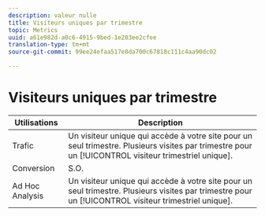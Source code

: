 ```yaml
---
description: valeur nulle
title: Visiteurs uniques par trimestre
topic: Metrics
uuid: a61e982d-a0c6-4915-9bed-1e203ee2cfee
translation-type: tm+mt
source-git-commit: 99ee24efaa517e8da700c67818c111c4aa90dc02

---
```



# Visiteurs uniques par trimestre

| Utilisations | Description |
|---|---|
| Trafic | Un visiteur unique qui accède à votre site pour un seul trimestre. Plusieurs visites par trimestre pour un [!UICONTROL visiteur trimestriel unique]. |
| Conversion | S.O. |
| Ad Hoc Analysis | Un visiteur unique qui accède à votre site pour un seul trimestre. Plusieurs visites par trimestre pour un [!UICONTROL visiteur trimestriel unique]. |

